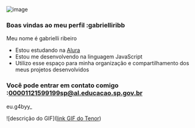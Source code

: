 ![image](https://github.com/user-attachments/assets/aa932b75-9c81-4753-8fa0-b1aed8f2f597)

### Boas vindas ao meu perfil :gabrielliribb

Meu nome é gabrielli ribeiro

- Estou estudando na [Alura](https://www.alura.com.br)
- Estou me desenvolvendo na linguagem JavaScript
- Utilizo esse espaço para minha organização e compartilhamento dos meus projetos desenvolvidos

### Você pode entrar em contato comigo :00001121599199sp@al.educacao.sp.gov.br


eu.g4byy_



![descrição do GIF]([link GIF do Tenor](https://media1.tenor.com/m/l6AOZcsATDgAAAAC/chillbro-cat.gif))
